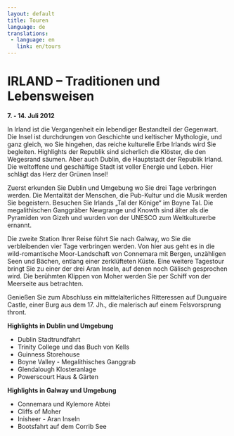 ```yaml
---
layout: default
title: Touren
language: de
translations:
 - language: en
   link: en/tours
---
```

# IRLAND – Traditionen und Lebensweisen 

**7. - 14. Juli 2012**

In Irland ist die Vergangenheit ein lebendiger Bestandteil der Gegenwart. Die Insel ist durchdrungen von Geschichte und keltischer Mythologie, und ganz gleich, wo Sie hingehen, das reiche kulturelle Erbe Irlands wird Sie begleiten. 
Highlights der Republik sind sicherlich die Klöster, die den Wegesrand säumen. Aber auch Dublin, die Hauptstadt der Republik Irland. Die weltoffene und geschäftige Stadt ist voller Energie und Leben. Hier schlägt das Herz der Grünen Insel!

Zuerst erkunden Sie Dublin und Umgebung wo Sie drei Tage verbringen werden. Die Mentalität der Menschen, die Pub-Kultur und die Musik werden Sie begeistern. 
Besuchen Sie Irlands „Tal der Könige“ im Boyne Tal. Die megalithischen Ganggräber Newgrange und Knowth sind älter als die Pyramiden von Gizeh und wurden von der UNESCO zum Weltkulturerbe ernannt.

Die zweite Station Ihrer Reise führt Sie nach Galway, wo Sie die verbleibenden vier Tage verbringen werden.
Von hier aus geht es in die wild-romantische Moor-Landschaft von Connemara mit Bergen, unzähligen Seen und Bächen, entlang einer zerklüfteten Küste. Eine weitere Tagestour bringt Sie zu einer der drei Aran Inseln, auf denen noch Gälisch gesprochen wird. Die berühmten Klippen von Moher werden Sie per Schiff von der Meerseite aus betrachten. 

Genießen Sie zum Abschluss ein mittelalterliches Ritteressen auf Dunguaire Castle, einer Burg aus dem 17. Jh., die malerisch auf einem Felsvorsprung thront. 

**Highlights in Dublin und Umgebung**   

*	Dublin Stadtrundfahrt  
*	Trinity College und das Buch von Kells  
*	Guinness Storehouse  
*	Boyne Valley - Megalithisches Ganggrab  
*	Glendalough Klosteranlage  
*	Powerscourt Haus & Gärten  


**Highlights in Galway und Umgebung**

*	Connemara und Kylemore Abtei
*	Cliffs of Moher
*	Inisheer - Aran Inseln
*	Bootsfahrt auf dem Corrib See
